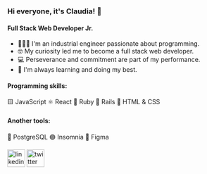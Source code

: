 ### Hi everyone, it's Claudia! 👋
#### Full Stack Web Developer Jr.
- 👩🏻‍💻 I'm an industrial engineer passionate about programming.
- 🤓 My curiosity led me to become a full stack web developer.  
- 💻 Perseverance and commitment are part of my performance.
- 🌱 I'm always learning and doing my best.

#### Programming skills:
🟨 JavaScript
⚛ React
💎 Ruby
🔴 Rails
📱 HTML & CSS

#### Another tools:
🐘 PostgreSQL
🟣 Insomnia
🎨 Figma




[<img src='https://cdn.jsdelivr.net/npm/simple-icons@3.0.1/icons/linkedin.svg' alt='linkedin' height='40'>](https://www.linkedin.com/in/claudia-berrios-939265b9/?locale=en_US)  [<img src='https://cdn.jsdelivr.net/npm/simple-icons@3.0.1/icons/twitter.svg' alt='twitter' height='40'>](https://twitter.com/clau_roxia)  


